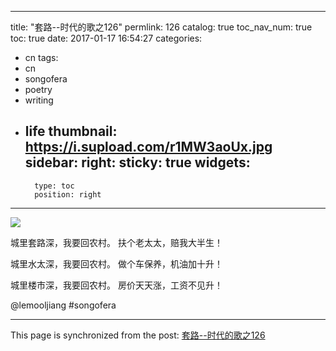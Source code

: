 
---
title: "套路--时代的歌之126"
permlink: 126
catalog: true
toc_nav_num: true
toc: true
date: 2017-01-17 16:54:27
categories:
- cn
tags:
- cn
- songofera
- poetry
- writing
- life
thumbnail: https://i.supload.com/r1MW3aoUx.jpg
sidebar:
    right:
        sticky: true
widgets:
    -
        type: toc
        position: right
---


![](https://i.supload.com/r1MW3aoUx.jpg)

城里套路深，我要回农村。
扶个老太太，赔我大半生！

城里水太深，我要回农村。
做个车保养，机油加十升！

城里楼市深，我要回农村。
房价天天涨，工资不见升！

 @lemooljiang       #songofera

- - -

This page is synchronized from the post: [套路--时代的歌之126](https://steemit.com/@lemooljiang/126)
